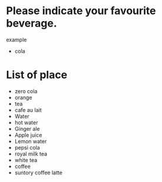 # Please indicate your favourite beverage.
example
- cola
# List of place

- zero cola
- orange 
- tea
- cafe au lait
- Water
- hot water
- Ginger ale
- Apple juice
- Lemon water
- pepsi cola
- royal milk tea
- white tea
- coffee
- suntory coffee latte

